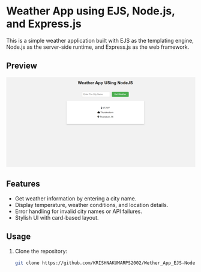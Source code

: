 # Weather App using EJS, Node.js, and Express.js

This is a simple weather application built with EJS as the templating engine, Node.js as the server-side runtime, and Express.js as the web framework.

## Preview

![Preview](public/preview.png)

## Features

- Get weather information by entering a city name.
- Display temperature, weather conditions, and location details.
- Error handling for invalid city names or API failures.
- Stylish UI with card-based layout.

## Usage

1. Clone the repository:

   ```bash
   git clone https://github.com/KRISHNAKUMARPS2002/Wether_App_EJS-Node-Express.git
